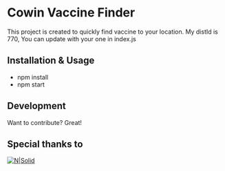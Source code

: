 # Cowin Vaccine Finder

This project is created to quickly find vaccine to your location. My distId is 770, You can update with your one in index.js

## Installation & Usage

- npm install
- npm start

## Development

Want to contribute? Great!


## Special thanks to
[![N|Solid](https://img1.digitallocker.gov.in/ndh/smart/images/logo_1.png)](https://apisetu.gov.in/public/marketplace/api/cowin#/)

